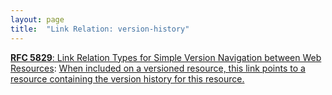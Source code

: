 ```yaml
---
layout: page
title:  "Link Relation: version-history"
---
```


[**RFC 5829**: Link Relation Types for Simple Version Navigation between Web Resources](/specs/IETF/RFC/5829 "This specification defines a set of link relation types that may be used on Web resources for navigation between a resource and other resources related to version control, such as past versions and working copies."): [When included on a versioned resource, this link points to a resource containing the version history for this resource.](http://tools.ietf.org/html/rfc5829#section-3.1)

